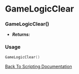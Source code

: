 # GameLogicClear

### GameLogicClear()
- ***Returns:*** 

### Usage

```Lua
GameLogicClear()
```


[Back To Scripting Documentation](../README.md)
